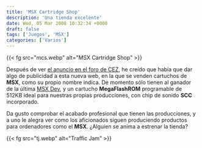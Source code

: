 ```yaml
---
title: 'MSX Cartridge Shop'
description: 'Una tienda excelente'
date: Wed, 05 Mar 2008 10:32:34 +0000
draft: false
tags: ['Juegos', 'MSX']
categories: ['Varios']
---
```


{{< fg src="mcs.webp" alt="MSX Cartridge Shop" >}}

Después de ver [el anuncio en el foro de CEZ](http://computeremuzone.com/forum/viewtopic.php?f=14&t=5133&start=0&st=0&sk=t&sd=a), he creído que había que dar algo de publicidad a esta nueva web, en la que se venden cartuchos de **MSX**, como su propio nombre indica. De momento sólo tienen al ganador de la última [MSX Dev](http://msxdev.msxblue.com/index2.htm), y un cartucho **MegaFlashROM** programable de 512KB ideal para nuestras propias producciones, con chip de sonido **SCC** incorporado.

Da gusto comprobar el acabado profesional que tienen las producciones, y a uno le alegra ver como los aficionados siguen produciendo productos para ordenadores como el **MSX**. ¿Alguien se anima a estrenar la tienda?

{{< fg src="tj.webp" alt="Traffic Jam" >}}